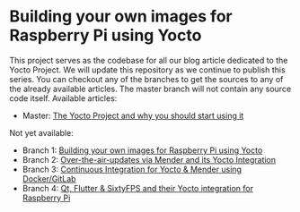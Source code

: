 # Building your own images for Raspberry Pi using Yocto 

This project serves as the codebase for all our blog article dedicated to the Yocto Project.
We will update this repository as we continue to publish this series.
You can checkout any of the branches to get the sources to any of the already available articles.
The master branch will not contain any source code itself.
Available articles:
* Master: [The Yocto Project and why you should start using it]()

Not yet available:
* Branch 1: [Building your own images for Raspberry Pi using Yocto]()
* Branch 2: [Over-the-air-updates via Mender and its Yocto Integration]() 
* Branch 3: [Continuous Integration for Yocto & Mender using Docker/GitLab]()
* Branch 4: [Qt, Flutter & SixtyFPS and their Yocto integration for Raspberry Pi]()
